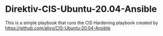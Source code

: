 # Direktiv-CIS-Ubuntu-20.04-Ansible

This is a simple playbook that runs the CIS Hardening playbook created by https://github.com/alivx/CIS-Ubuntu-20.04-Ansible
